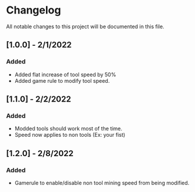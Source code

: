# Changelog

All notable changes to this project will be documented in this file.

## [1.0.0] - 2/1/2022
### Added
- Added flat increase of tool speed by 50%
- Added game rule to modify tool speed.

## [1.1.0] - 2/2/2022
### Added
- Modded tools should work most of the time.
- Speed now applies to non tools (Ex: your fist)

## [1.2.0] - 2/8/2022
### Added
- Gamerule to enable/disable non tool mining speed from being modified.
